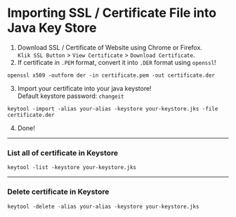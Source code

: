 # Importing SSL / Certificate File into Java Key Store

1. Download SSL / Certificate of Website using Chrome or Firefox. <br>`Klik SSL Button` > `View Certificate` > `Download Certificate`.
2. If certificate in `.PEM` format, convert it into `.DER` format using `openssl`!
```
openssl x509 -outform der -in certificate.pem -out certificate.der
```
3. Import your certificate into your java keystore! <br> Default keystore password: `changeit`
```
keytool -import -alias your-alias -keystore your-keystore.jks -file certificate.der
```
4. Done!

---
### List all of certificate in Keystore
```
keytool -list -keystore your-keystore.jks
```

---
### Delete certificate in Keystore
```
keytool -delete -alias your-alias -keystore your-keystore.jks
```
